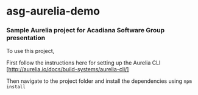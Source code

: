 # asg-aurelia-demo
### Sample Aurelia project for Acadiana Software Group presentation

To use this project, 

First follow the instructions here for setting up the Aurelia CLI
[http://aurelia.io/docs/build-systems/aurelia-cli/]

Then navigate to the project folder and install the dependencies using
`npm install`
